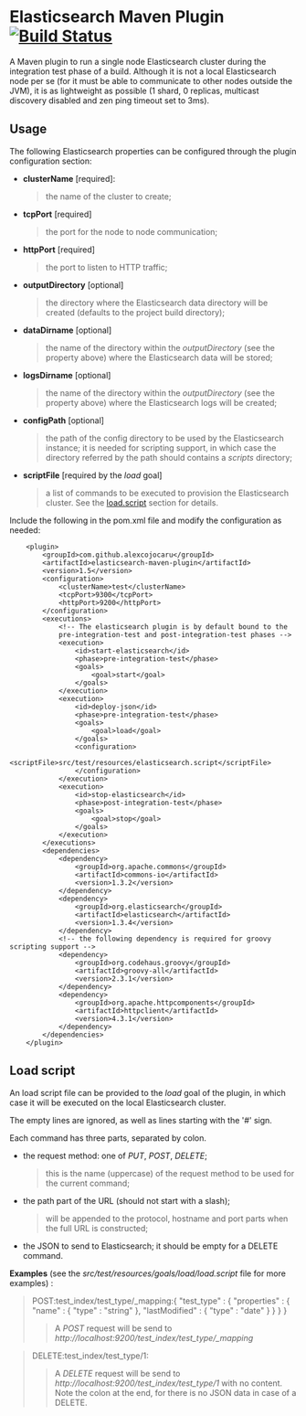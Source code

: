 # Elasticsearch Maven Plugin [![Build Status](https://travis-ci.org/alexcojocaru/elasticsearch-maven-plugin.png?branch=master)](https://travis-ci.org/alexcojocaru/elasticsearch-maven-plugin)

A Maven plugin to run a single node Elasticsearch cluster during the integration test phase of a build.
Although it is not a local Elasticsearch node per se
(for it must be able to communicate to other nodes outside the JVM),
it is as lightweight as possible (1 shard, 0 replicas, multicast discovery disabled and zen ping timeout set to 3ms).

## Usage
The following Elasticsearch properties can be configured through the plugin configuration section:

*   **clusterName** [required]:
    > the name of the cluster to create;

*   **tcpPort** [required]
    > the port for the node to node communication;

*   **httpPort** [required]
    > the port to listen to HTTP traffic;

*   **outputDirectory** [optional]
    > the directory where the Elasticsearch data directory will be created (defaults to the project build directory);

*   **dataDirname** [optional]
    > the name of the directory within the *outputDirectory* (see the property above) where the Elasticsearch data will be stored;

*   **logsDirname** [optional]
    > the name of the directory within the *outputDirectory* (see the property above) where the Elasticsearch logs will be created;

*   **configPath** [optional]
    > the path of the config directory to be used by the Elasticsearch instance; it is needed for scripting support, in which case the directory referred by the path should contains a *scripts* directory;

*   **scriptFile** [required by the *load* goal]
    > a list of commands to be executed to provision the Elasticsearch cluster. See the [load.script](#load.script) section for details.

Include the following in the pom.xml file and modify the configuration as needed:

        <plugin>
    	    <groupId>com.github.alexcojocaru</groupId>
    	    <artifactId>elasticsearch-maven-plugin</artifactId>
    	    <version>1.5</version>
    	    <configuration>
    			<clusterName>test</clusterName>
    			<tcpPort>9300</tcpPort>
    			<httpPort>9200</httpPort>
    	    </configuration>
    	    <executions>
    	        <!-- The elasticsearch plugin is by default bound to the
    	        pre-integration-test and post-integration-test phases -->
    	        <execution>
    	            <id>start-elasticsearch</id>
    	            <phase>pre-integration-test</phase>
    	            <goals>
    	                <goal>start</goal>
    	            </goals>
    	        </execution>
    	        <execution>
    	            <id>deploy-json</id>
    	            <phase>pre-integration-test</phase>
    	            <goals>
    	                <goal>load</goal>
    	            </goals>
    	            <configuration>
                        <scriptFile>src/test/resources/elasticsearch.script</scriptFile>
    	            </configuration>
    	        </execution>
    	        <execution>
    	            <id>stop-elasticsearch</id>
    	            <phase>post-integration-test</phase>
    	            <goals>
    	                <goal>stop</goal>
    	            </goals>
    	        </execution>
    	    </executions>
    	    <dependencies>
            	<dependency>
        			<groupId>org.apache.commons</groupId>
        			<artifactId>commons-io</artifactId>
        			<version>1.3.2</version>
        		</dependency>
        		<dependency>
        			<groupId>org.elasticsearch</groupId>
        			<artifactId>elasticsearch</artifactId>
        			<version>1.3.4</version>
        		</dependency>
				<!-- the following dependency is required for groovy scripting support -->
				<dependency>
					<groupId>org.codehaus.groovy</groupId>
					<artifactId>groovy-all</artifactId>
					<version>2.3.1</version>
				</dependency>
        		<dependency>
        		    <groupId>org.apache.httpcomponents</groupId>
        		    <artifactId>httpclient</artifactId>
        		    <version>4.3.1</version>
        		</dependency>
    	    </dependencies>
    	</plugin>

## <a name="load.script"></a>Load script
An load script file can be provided to the *load* goal of the plugin, in which case it will be executed on the local Elasticsearch cluster.

The empty lines are ignored, as well as lines starting with the '#' sign.

Each command has three parts, separated by colon.

* the request method: one of *PUT*, *POST*, *DELETE*;
    > this is the name (uppercase) of the request method to be used for the current command;

* the path part of the URL (should not start with a slash);
    > will be appended to the protocol, hostname and port parts when the full URL is constructed;

* the JSON to send to Elasticsearch; it should be empty for a DELETE command.


**Examples** (see the *src/test/resources/goals/load/load.script* file for more examples)
:
> POST:test\_index/test\_type/\_mapping:{ "test\_type" : { "properties" : { "name" : { "type" : "string" }, "lastModified" : { "type" : "date" } } } }
>> A *POST* request will be send to *http://localhost:9200/test\_index/test\_type/\_mapping*

> DELETE:test\_index/test\_type/1:
>> A *DELETE* request will be send to *http://localhost:9200/test\_index/test\_type/1* with no content. Note the colon at the end, for there is no JSON data in case of a DELETE.
